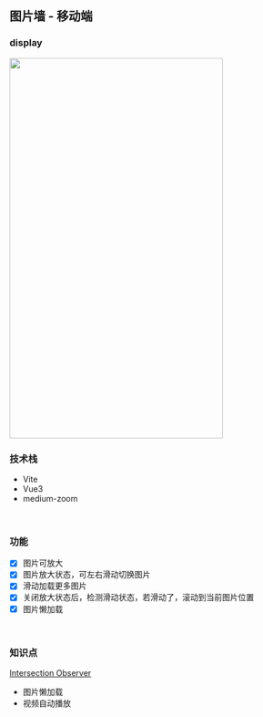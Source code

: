 ## 图片墙 - 移动端

### display

<img width="375" height="667" src="https://github.com/WuLianN/gallary/blob/master/public/display/display.gif">

### 技术栈

- Vite
- Vue3
- medium-zoom

<br>

### 功能

- [x] 图片可放大
- [x] 图片放大状态，可左右滑动切换图片
- [x] 滑动加载更多图片
- [x] 关闭放大状态后，检测滑动状态，若滑动了，滚动到当前图片位置
- [x] 图片懒加载

<br>

### 知识点

[Intersection Observer](https://developer.mozilla.org/zh-CN/docs/Web/API/IntersectionObserver)

- 图片懒加载
- 视频自动播放
